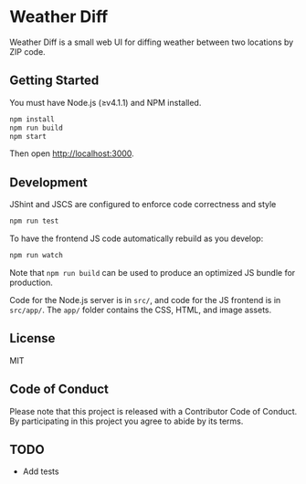 # Weather Diff

Weather Diff is a small web UI for diffing weather between two locations by ZIP code.

## Getting Started

You must have Node.js (≥v4.1.1) and NPM installed.

```bash
npm install
npm run build
npm start
```

Then open <http://localhost:3000>.

## Development

JShint and JSCS are configured to enforce code correctness and style

```bash
npm run test
```

To have the frontend JS code automatically rebuild as you develop:

```bash
npm run watch
```

Note that `npm run build` can be used to produce an optimized JS bundle for production.

Code for the Node.js server is in `src/`, and code for the JS frontend is in `src/app/`. The `app/` folder contains the CSS, HTML, and image assets.

## License

MIT

## Code of Conduct

Please note that this project is released with a Contributor Code of Conduct. By participating in this project you agree to abide by its terms.

## TODO

- Add tests
